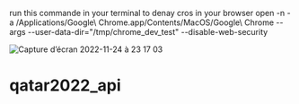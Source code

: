 run this commande in your terminal to denay cros in your browser
open -n -a /Applications/Google\ Chrome.app/Contents/MacOS/Google\ Chrome --args --user-data-dir="/tmp/chrome_dev_test" --disable-web-security



![Capture d’écran 2022-11-24 à 23 17 03](https://user-images.githubusercontent.com/53193738/203990220-65e119d0-8941-4e03-a1a6-51439761bb8e.png)
# qatar2022_api

